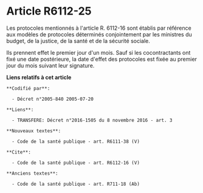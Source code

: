 # Article R6112-25

Les protocoles mentionnés à l'article R. 6112-16 sont établis par référence aux modèles de protocoles déterminés
conjointement par les ministres du budget, de la justice, de la santé et de la sécurité sociale. 

Ils prennent effet le premier jour d'un mois. Sauf si les cocontractants ont fixé une date postérieure, la date d'effet des
protocoles est fixée au premier jour du mois suivant leur signature.

**Liens relatifs à cet article**

	**Codifié par**:

	  - Décret n°2005-840 2005-07-20

	**Liens**:

	  - TRANSFERE: Décret n°2016-1505 du 8 novembre 2016 - art. 3

	**Nouveaux textes**:

	  - Code de la santé publique - art. R6111-38 (V)

	**Cite**:

	  - Code de la santé publique - art. R6112-16 (V)

	**Anciens textes**:

	  - Code de la santé publique - art. R711-18 (Ab)
